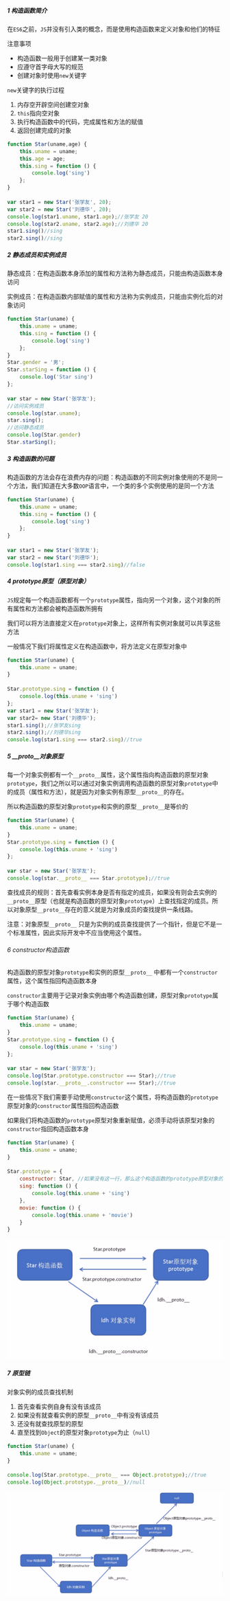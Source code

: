 ##### 1 构造函数简介

在`ES6`之前，`JS`并没有引入类的概念，而是使用构造函数来定义对象和他们的特征

注意事项

- 构造函数一般用于创建某一类对象
- 应遵守首字母大写的规范
- 创建对象时使用`new`关键字

`new`关键字的执行过程

1. 内存空开辟空间创建空对象
2. `this`指向空对象
3. 执行构造函数中的代码，完成属性和方法的赋值
4. 返回创建完成的对象

```js
function Star(uname,age) {
    this.uname = uname;
    this.age = age;
    this.sing = function () {
        console.log('sing')
    };
}

var star1 = new Star('张学友', 20);
var star2 = new Star('刘德华', 20);
console.log(star1.uname, star1.age);//张学友 20
console.log(star2.uname, star2.age);//刘德华 20
star1.sing()//sing
star2.sing()//sing
```

##### 2 静态成员和实例成员

静态成员：在构造函数本身添加的属性和方法称为静态成员，只能由构造函数本身访问

实例成员：在构造函数内部赋值的属性和方法称为实例成员，只能由实例化后的对象访问

```js
function Star(uname) {
    this.uname = uname;
    this.sing = function () {
        console.log('sing')
    };
}
Star.gender = '男';
Star.starSing = function () {
    console.log('Star sing')
};

var star = new Star('张学友');
//访问实例成员
console.log(star.uname);
star.sing();
//访问静态成员
console.log(Star.gender)
Star.starSing();
```

##### 3 构造函数的问题

构造函数的方法会存在浪费内存的问题：构造函数的不同实例对象使用的不是同一个方法，我们知道在大多数`OOP`语言中，一个类的多个实例使用的是同一个方法

```js
function Star(uname) {
    this.uname = uname;
    this.sing = function () {
        console.log('sing')
    };
}

var star1 = new Star('张学友');
var star2 = new Star('刘德华');
console.log(star1.sing === star2.sing)//false
```

##### 4 prototype原型（原型对象）

`JS`规定每一个构造函数都有一个`prototype`属性，指向另一个对象，这个对象的所有属性和方法都会被构造函数所拥有

我们可以将方法直接定义在`prototype`对象上，这样所有实例对象就可以共享这些方法

一般情况下我们将属性定义在构造函数中，将方法定义在原型对象中

```js
function Star(uname) {
    this.uname = uname;
}

Star.prototype.sing = function () {
    console.log(this.uname + 'sing')
};
var star1 = new Star('张学友');
var star2= new Star('刘德华');
star1.sing();//张学友sing
star2.sing();//刘德华sing
console.log(star1.sing === star2.sing)//true
```

##### 5 \__proto__对象原型

每一个对象实例都有一个`__proto__`属性，这个属性指向构造函数的原型对象`prototype`，我们之所以可以通过对象实例调用构造函数的原型对象`prototype`中的成员（属性和方法），就是因为对象实例有原型`__proto__`的存在。

所以构造函数的原型对象`prototype`和实例的原型`__proto__`是等价的

```js
function Star(uname) {
    this.uname = uname;
}
Star.prototype.sing = function () {
    console.log(this.uname + 'sing')
};

var star = new Star('张学友');
console.log(star.__proto__ === Star.prototype);//true
```

查找成员的规则：首先查看实例本身是否有指定的成员，如果没有则会去实例的`__proto__`原型（也就是构造函数的原型对象`prototype`）上查找指定的成员。所以对象原型`__proto__`存在的意义就是为对象成员的查找提供一条线路。

注意：对象原型`__proto__` 只是为实例的成员查找提供了一个指针，但是它不是一个标准属性，因此实际开发中不应当使用这个属性。

###### 6 constructor构造函数

构造函数的原型对象`prototype`和实例的原型`__proto__` 中都有一个`constructor`属性，这个属性指回构造函数本身

`constructor`主要用于记录对象实例由哪个构造函数创建，原型对象`prototype`属于哪个构造函数

```js
function Star(uname) {
    this.uname = uname;
}
Star.prototype.sing = function () {
    console.log(this.uname + 'sing')
};

var star = new Star('张学友');
console.log(Star.prototype.constructor === Star);//true
console.log(star.__proto__.constructor === Star);//true
```

在一些情况下我们需要手动使用`constructor`这个属性，将构造函数的`prototype`原型对象的`constructor`属性指回构造函数

如果我们将构造函数的`prototype`原型对象重新赋值，必须手动将该原型对象的`constructor`指回构造函数本身

```js
function Star(uname) {
    this.uname = uname;
}

Star.prototype = {
    constructor: Star, //如果没有这一行，那么这个构造函数的prototype原型对象的constructor属性就无法指回构造函数本身，这意味着这个构造函数的prototype原型对象无法再找回自身属于哪个构造函数；同样的对象本身也无法知道自己是由哪个构造函数创建的，因为对象是通过__proto__对象原型与构造函数的prototype原型对象相关联的
    sing: function () {
        console.log(this.uname + 'sing')
    },
    movie: function () {
        console.log(this.uname + 'movie')
    }
}
```

![image-20211004011712434](.img/image-20211004011712434.png)

##### 7 原型链

对象实例的成员查找机制

1. 首先查看实例自身有没有该成员
2. 如果没有就查看实例的原型`__proto__`中有没有该成员
3. 还没有就查找原型的原型
4. 直至找到`Object`的原型对象`prototype`为止（`null`）

```js
function Star(uname) {
    this.uname = uname;
}

console.log(Star.prototype.__proto__ === Object.prototype);//true
console.log(Object.prototype.__proto__)//null
```

![image-20211004012456332](.img/image-20211004012456332.png)

